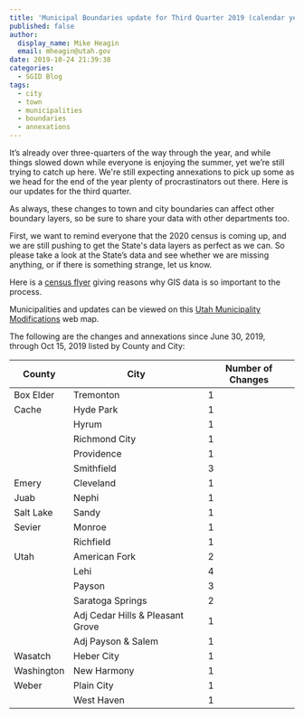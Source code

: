 ```yaml
---
title: 'Municipal Boundaries update for Third Quarter 2019 (calendar year)'
published: false
author:
  display_name: Mike Heagin
  email: mheagin@utah.gov
date: 2019-10-24 21:39:38
categories:
  - SGID Blog
tags:
  - city
  - town
  - municipalities
  - boundaries
  - annexations
---
```


It’s already over three-quarters of the way through the year, and while things slowed down while everyone is enjoying the summer, yet we’re still trying to catch up here. We're still expecting annexations to pick up some as we head for the end of the year plenty of procrastinators out there. Here is our updates for the third quarter.

As always, these changes to town and city boundaries can affect other boundary layers, so be sure to share your data with other departments too.

First, we want to remind everyone that the 2020 census is coming up, and we are still pushing to get the State's data layers as perfect as we can. So please take a look at the State’s data and see whether we are missing anything, or if there is something strange, let us know.

Here is a [census flyer](https://www2.census.gov/geo/pdfs/partnerships/GEO_Program_Flyer.pdf) giving reasons why GIS data is so important to the process.

Municipalities and updates can be viewed on this [Utah Municipality Modifications](https://www.arcgis.com/home/webmap/viewer.html?webmap=c5ab7e0fcd514f1a9db6b8dad55bba63) web map.

The following are the changes and annexations since June 30, 2019, through Oct 15, 2019 listed by County and City:

| County     | City                             | Number of Changes |
| ---------- | -------------------------------- | ----------------- |
| Box Elder  | Tremonton                        | 1                 |
| Cache      | Hyde Park                        | 1                 |
|            | Hyrum                            | 1                 |
|            | Richmond City                    | 1                 |
|            | Providence                       | 1                 |
|            | Smithfield                       | 3                 |
| Emery      | Cleveland                        | 1                 |
| Juab       | Nephi                            | 1                 |
| Salt Lake  | Sandy                            | 1                 |
| Sevier     | Monroe                           | 1                 |
|            | Richfield                        | 1                 |
| Utah       | American Fork                    | 2                 |
|            | Lehi                             | 4                 |
|            | Payson                           | 3                 |
|            | Saratoga Springs                 | 2                 |
|            | Adj Cedar Hills & Pleasant Grove | 1                 |
|            | Adj Payson & Salem               | 1                 |
| Wasatch    | Heber City                       | 1                 |
| Washington | New Harmony                      | 1                 |
| Weber      | Plain City                       | 1                 |
|            | West Haven                       | 1                 |
